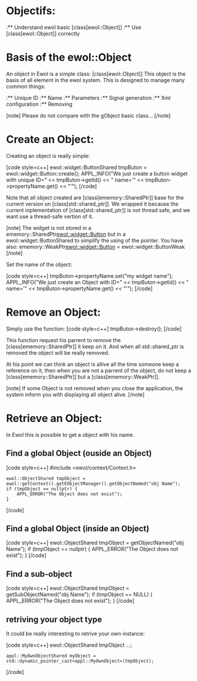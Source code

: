 
Objectifs:
==========

:** Understand ewol basic [class[ewol::Object]]
:** Use [class[ewol::Object]] correctly

Basis of the ewol::Object
=========================

An object in Ewol is a simple class: [class[ewol::Object]] This object is the basis of all element in the ewol system.
This is designed to manage many common things:

:** Unique ID
:** Name
:** Parameters
:** Signal generation
:** Xml configuration
:** Removing

[note]
Please do not compare with the gObject basic class...
[/note]


Create an Object:
=================

Creating an object is really simple:

[code style=c++]
	ewol::widget::ButtonShared tmpButon = ewol::widget::Button::create();
	APPL_INFO("We just create a button widget with unique ID=" << tmpButon->getId() << " name='" << tmpButon->propertyName.get() << "'");
[/code]

Note that all object created are [class[ememory::SharedPtr]] base for the current version on [class[std::shared_ptr]].
We wrapped it because the current inplementation of [class[std::shared_ptr]] is not thread safe, and we want use a thread-safe vertion of it.

[note]
	The widget is not stored in a ememory::SharedPtr<ewol::widget::Button> but in a ewol::widget::ButtonShared to simplify the using of the pointer.
	You have also: ememory::WeakPtr<ewol::widget::Button> = ewol::widget::ButtonWeak
[/note]

Set the name of the object:

[code style=c++]
	tmpButon->propertyName.set("my widget name");
	APPL_INFO("We just create an Object with ID=" << tmpButon->getId() << " name='" << tmpButon->propertyName.get() << "'");
[/code]


Remove an Object:
=================

Simply use the function:
[code style=c++]
	tmpButon->destroy();
[/code]

This function request his parrent to remove the [class[ememory::SharedPtr]] it keep on it.
And when all std::shared_ptr is removed the object will be really removed.

At his point we can think an object is allive all the time someone keep a reference on it, then when you are not a parrent of the object, do not keep a [class[ememory::SharedPtr]] but a [class[ememory::WeakPtr]].

[note]
If some Object is not removed when you close the application, the system inform you with displaying all object alive.
[/note]


Retrieve an Object:
===================

In Ewol this is possible to get a object with his name.

Find a global Object (ouside an Object)
---------------------------------------

[code style=c++]
	#include <ewol/context/Context.h>
	
	ewol::ObjectShared tmpObject = ewol::getContext().getEObjectManager().getObjectNamed("obj Name");
	if (tmpObject == nullptr) {
		APPL_ERROR("The Object does not exist");
	}
[/code]

Find a global Object (inside an Object)
---------------------------------------

[code style=c++]
	ewol::ObjectShared tmpObject = getObjectNamed("obj Name");
	if (tmpObject == nullptr) {
		APPL_ERROR("The Object does not exist");
	}
[/code]

Find a sub-object
-----------------

[code style=c++]
	ewol::ObjectShared tmpObject = getSubObjectNamed("obj Name");
	if (tmpObject == NULL) {
		APPL_ERROR("The Object does not exist");
	}
[/code]

retriving your object type
--------------------------

It could be really interesting to retrive your own instance:

[code style=c++]
	ewol::ObjectShared tmpObject ...;
	
	appl::MyOwnObjectShared myObject = std::dynamic_pointer_cast<appl::MyOwnObject>(tmpObject);
[/code]

